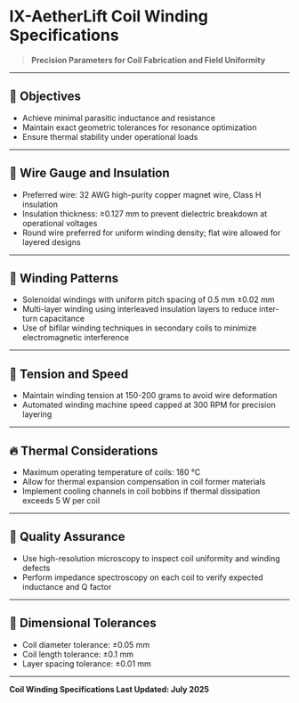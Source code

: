 # IX-AetherLift Coil Winding Specifications

> **Precision Parameters for Coil Fabrication and Field Uniformity**

---

## 🎯 Objectives

- Achieve minimal parasitic inductance and resistance  
- Maintain exact geometric tolerances for resonance optimization  
- Ensure thermal stability under operational loads  

---

## 🧵 Wire Gauge and Insulation

- Preferred wire: 32 AWG high-purity copper magnet wire, Class H insulation  
- Insulation thickness: ≥0.127 mm to prevent dielectric breakdown at operational voltages  
- Round wire preferred for uniform winding density; flat wire allowed for layered designs  

---

## 🔄 Winding Patterns

- Solenoidal windings with uniform pitch spacing of 0.5 mm ±0.02 mm  
- Multi-layer winding using interleaved insulation layers to reduce inter-turn capacitance  
- Use of bifilar winding techniques in secondary coils to minimize electromagnetic interference  

---

## 🧰 Tension and Speed

- Maintain winding tension at 150-200 grams to avoid wire deformation  
- Automated winding machine speed capped at 300 RPM for precision layering  

---

## 🔥 Thermal Considerations

- Maximum operating temperature of coils: 180 °C  
- Allow for thermal expansion compensation in coil former materials  
- Implement cooling channels in coil bobbins if thermal dissipation exceeds 5 W per coil  

---

## 🧪 Quality Assurance

- Use high-resolution microscopy to inspect coil uniformity and winding defects  
- Perform impedance spectroscopy on each coil to verify expected inductance and Q factor  

---

## 📏 Dimensional Tolerances

- Coil diameter tolerance: ±0.05 mm  
- Coil length tolerance: ±0.1 mm  
- Layer spacing tolerance: ±0.01 mm  

---

**Coil Winding Specifications Last Updated: July 2025**

